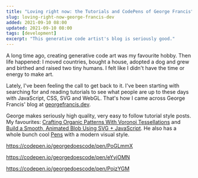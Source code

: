 ```yaml
---
title: "Loving right now: the Tutorials and CodePens of George Francis"
slug: loving-right-now-george-francis-dev
added: 2021-09-10 08:00
updated: 2021-09-10 08:00
tags: [development]
excerpt: "This generative code artist's blog is seriously good."
---
```


A long time ago, creating generative code art was my favourite hobby. Then life happened: I moved countries, bought a house, adopted a dog and grew and birthed and raised two tiny humans. I felt like I didn't have the time or energy to make art.

Lately, I've been feeling the call to get back to it. I've been starting with searching for and reading tutorials to see what people are up to these days with JavaScript, CSS, SVG and WebGL. That's how I came across George Francis' blog at [georgefrancis.dev](https://georgefrancis.dev).

George makes seriously high quality, very easy to follow tutorial style posts. My favourites: [Crafting Organic Patterns With Voronoi Tessellations](https://georgefrancis.dev/writing/crafting-organic-patterns-with-voronoi-tessellations/) and [Build a Smooth, Animated Blob Using SVG + JavaScript](https://georgefrancis.dev/writing/build-a-smooth-animated-blob-with-svg-and-js/). He also has a whole bunch cool [Pens](https://codepen.io/georgedoescode) with a modern visual style.

https://codepen.io/georgedoescode/pen/PoGLmmX

https://codepen.io/georgedoescode/pen/eYvjOMN

https://codepen.io/georgedoescode/pen/PojzYGM

